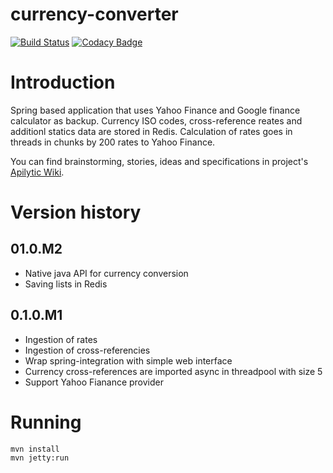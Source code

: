 currency-converter
===================

[![Build Status](https://travis-ci.org/Apilytic/currency-converter.svg?branch=master)](https://travis-ci.org/Apilytic/currency-converter)
[![Codacy Badge](https://api.codacy.com/project/badge/Grade/7633098308134afeb2a0a7c15050528f)](https://www.codacy.com/app/gogoluxecs/currency-converter?utm_source=github.com&amp;utm_medium=referral&amp;utm_content=apilytic/currency-converter&amp;utm_campaign=Badge_Grade)

# Introduction

Spring based application that uses Yahoo Finance and Google finance calculator as backup. Currency ISO codes, cross-reference reates and additionl statics data are stored in Redis. Calculation of rates goes in threads in chunks by 200 rates to Yahoo Finance.

You can find brainstorming, stories, ideas and specifications in project's [Apilytic Wiki][].

# Version history

## 01.0.M2

* Native java API for currency conversion
* Saving lists in Redis

## 0.1.0.M1

* Ingestion of rates
* Ingestion of cross-referencies
* Wrap spring-integration with simple web interface
* Currency cross-references are imported async in threadpool with size 5
* Support Yahoo Fianance provider

# Running

	mvn install
	mvn jetty:run

[Apilytic Wiki]: https://github.com/Apilytic/currency-converter/wiki

